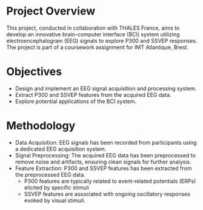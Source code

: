 # Project Overview

This project, conducted in collaboration with THALES France, aims to develop an innovative brain-computer interface (BCI) system utilizing electroencephalogram (EEG) signals to explore P300 and SSVEP responses. 
The project is part of a coursework assignment for IMT Atlantique, Brest.

# Objectives
- Design and implement an EEG signal acquisition and processing system.
- Extract P300 and SSVEP features from the acquired EEG data.
- Explore potential applications of the BCI system.
  
# Methodology
- Data Acquisition: EEG signals has been recorded from participants using a dedicated EEG acquisition system.
- Signal Preprocessing: The acquired EEG data has been preprocessed to remove noise and artifacts, ensuring clean signals for further analysis.
- Feature Extraction: P300 and SSVEP features has been extracted from the preprocessed EEG data.
    - P300 features are typically related to event-related potentials (ERPs) elicited by specific stimuli
    - SSVEP features are associated with ongoing oscillatory responses evoked by visual stimuli.
